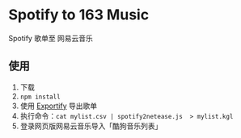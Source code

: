 # Spotify to 163 Music

Spotify 歌单至 网易云音乐


## 使用

1. 下载
2. `npm install`
3. 使用 [Exportify](https://rawgit.com/watsonbox/exportify/master/exportify.html) 导出歌单
4. 执行命令：`cat mylist.csv | spotify2netease.js  > mylist.kgl`
4. 登录网页版网易云音乐导入「酷狗音乐列表」

